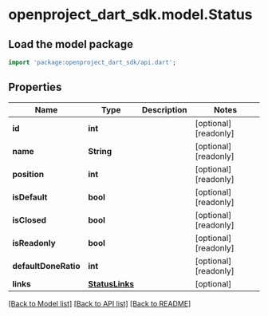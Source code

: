 # openproject_dart_sdk.model.Status

## Load the model package
```dart
import 'package:openproject_dart_sdk/api.dart';
```

## Properties
Name | Type | Description | Notes
------------ | ------------- | ------------- | -------------
**id** | **int** |  | [optional] [readonly] 
**name** | **String** |  | [optional] [readonly] 
**position** | **int** |  | [optional] [readonly] 
**isDefault** | **bool** |  | [optional] [readonly] 
**isClosed** | **bool** |  | [optional] [readonly] 
**isReadonly** | **bool** |  | [optional] [readonly] 
**defaultDoneRatio** | **int** |  | [optional] [readonly] 
**links** | [**StatusLinks**](StatusLinks.md) |  | [optional] 

[[Back to Model list]](../README.md#documentation-for-models) [[Back to API list]](../README.md#documentation-for-api-endpoints) [[Back to README]](../README.md)


